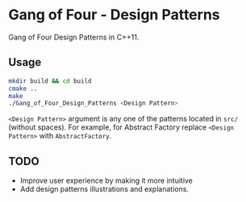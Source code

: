 # Gang of Four - Design Patterns

Gang of Four Design Patterns in C++11.

## Usage

```sh
mkdir build && cd build
cmake ..
make
./Gang_of_Four_Design_Patterns <Design Pattern>
```
`<Design Pattern>` argument is any one of the patterns located in `src/` (without spaces). For example, for Abstract Factory replace `<Design Pattern>` with `AbstractFactory`.

## TODO

* Improve user experience by making it more intuitive
* Add design patterns illustrations and explanations.

